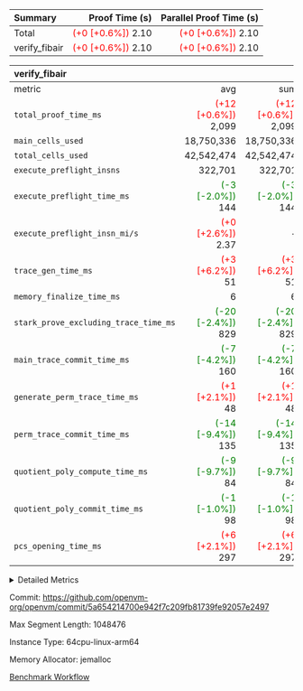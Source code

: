 | Summary | Proof Time (s) | Parallel Proof Time (s) |
|:---|---:|---:|
| Total | <span style='color: red'>(+0 [+0.6%])</span> 2.10 | <span style='color: red'>(+0 [+0.6%])</span> 2.10 |
| verify_fibair | <span style='color: red'>(+0 [+0.6%])</span> 2.10 | <span style='color: red'>(+0 [+0.6%])</span> 2.10 |


| verify_fibair |||||
|:---|---:|---:|---:|---:|
|metric|avg|sum|max|min|
| `total_proof_time_ms ` | <span style='color: red'>(+12 [+0.6%])</span> 2,099 | <span style='color: red'>(+12 [+0.6%])</span> 2,099 | <span style='color: red'>(+12 [+0.6%])</span> 2,099 | <span style='color: red'>(+12 [+0.6%])</span> 2,099 |
| `main_cells_used     ` |  18,750,336 |  18,750,336 |  18,750,336 |  18,750,336 |
| `total_cells_used    ` |  42,542,474 |  42,542,474 |  42,542,474 |  42,542,474 |
| `execute_preflight_insns` |  322,701 |  322,701 |  322,701 |  322,701 |
| `execute_preflight_time_ms` | <span style='color: green'>(-3 [-2.0%])</span> 144 | <span style='color: green'>(-3 [-2.0%])</span> 144 | <span style='color: green'>(-3 [-2.0%])</span> 144 | <span style='color: green'>(-3 [-2.0%])</span> 144 |
| `execute_preflight_insn_mi/s` | <span style='color: red'>(+0 [+2.6%])</span> 2.37 | -          | <span style='color: red'>(+0 [+2.6%])</span> 2.37 | <span style='color: red'>(+0 [+2.6%])</span> 2.37 |
| `trace_gen_time_ms   ` | <span style='color: red'>(+3 [+6.2%])</span> 51 | <span style='color: red'>(+3 [+6.2%])</span> 51 | <span style='color: red'>(+3 [+6.2%])</span> 51 | <span style='color: red'>(+3 [+6.2%])</span> 51 |
| `memory_finalize_time_ms` |  6 |  6 |  6 |  6 |
| `stark_prove_excluding_trace_time_ms` | <span style='color: green'>(-20 [-2.4%])</span> 829 | <span style='color: green'>(-20 [-2.4%])</span> 829 | <span style='color: green'>(-20 [-2.4%])</span> 829 | <span style='color: green'>(-20 [-2.4%])</span> 829 |
| `main_trace_commit_time_ms` | <span style='color: green'>(-7 [-4.2%])</span> 160 | <span style='color: green'>(-7 [-4.2%])</span> 160 | <span style='color: green'>(-7 [-4.2%])</span> 160 | <span style='color: green'>(-7 [-4.2%])</span> 160 |
| `generate_perm_trace_time_ms` | <span style='color: red'>(+1 [+2.1%])</span> 48 | <span style='color: red'>(+1 [+2.1%])</span> 48 | <span style='color: red'>(+1 [+2.1%])</span> 48 | <span style='color: red'>(+1 [+2.1%])</span> 48 |
| `perm_trace_commit_time_ms` | <span style='color: green'>(-14 [-9.4%])</span> 135 | <span style='color: green'>(-14 [-9.4%])</span> 135 | <span style='color: green'>(-14 [-9.4%])</span> 135 | <span style='color: green'>(-14 [-9.4%])</span> 135 |
| `quotient_poly_compute_time_ms` | <span style='color: green'>(-9 [-9.7%])</span> 84 | <span style='color: green'>(-9 [-9.7%])</span> 84 | <span style='color: green'>(-9 [-9.7%])</span> 84 | <span style='color: green'>(-9 [-9.7%])</span> 84 |
| `quotient_poly_commit_time_ms` | <span style='color: green'>(-1 [-1.0%])</span> 98 | <span style='color: green'>(-1 [-1.0%])</span> 98 | <span style='color: green'>(-1 [-1.0%])</span> 98 | <span style='color: green'>(-1 [-1.0%])</span> 98 |
| `pcs_opening_time_ms ` | <span style='color: red'>(+6 [+2.1%])</span> 297 | <span style='color: red'>(+6 [+2.1%])</span> 297 | <span style='color: red'>(+6 [+2.1%])</span> 297 | <span style='color: red'>(+6 [+2.1%])</span> 297 |



<details>
<summary>Detailed Metrics</summary>

|  | vm.create_initial_state_time_ms | verify_program_compile_ms | verify_fibair_time_ms | total_cells | stark_prove_excluding_trace_time_ms | quotient_poly_compute_time_ms | quotient_poly_commit_time_ms | perm_trace_commit_time_ms | pcs_opening_time_ms | main_trace_commit_time_ms |
| --- | --- | --- | --- | --- | --- | --- | --- | --- | --- |
|  | 0 | 7 | 2,099 | 65,536 | 38 | 1 | 6 | 0 | 22 | 7 | 

| air_name | rows | quotient_deg | main_cols | interactions | constraints | cells |
| --- | --- | --- | --- | --- | --- | --- |
| AccessAdapterAir<2> |  | 2 |  | 5 | 12 |  | 
| AccessAdapterAir<4> |  | 2 |  | 5 | 12 |  | 
| AccessAdapterAir<8> |  | 2 |  | 5 | 12 |  | 
| FibonacciAir | 32,768 | 1 | 2 |  | 5 | 65,536 | 
| FriReducedOpeningAir |  | 2 |  | 39 | 71 |  | 
| JalRangeCheckAir |  | 2 |  | 9 | 14 |  | 
| NativePoseidon2Air<BabyBearParameters>, 1> |  | 2 |  | 136 | 572 |  | 
| PhantomAir |  | 2 |  | 3 | 5 |  | 
| ProgramAir |  | 1 |  | 1 | 4 |  | 
| VariableRangeCheckerAir |  | 1 |  | 1 | 4 |  | 
| VmAirWrapper<AluNativeAdapterAir, FieldArithmeticCoreAir> |  | 2 |  | 15 | 27 |  | 
| VmAirWrapper<BranchNativeAdapterAir, BranchEqualCoreAir<1> |  | 2 |  | 11 | 25 |  | 
| VmAirWrapper<NativeAdapterAir<2, 0>, PublicValuesCoreAir> |  | 2 |  | 11 | 29 |  | 
| VmAirWrapper<NativeLoadStoreAdapterAir<1>, NativeLoadStoreCoreAir<1> |  | 2 |  | 15 | 20 |  | 
| VmAirWrapper<NativeLoadStoreAdapterAir<4>, NativeLoadStoreCoreAir<4> |  | 2 |  | 15 | 20 |  | 
| VmAirWrapper<NativeVectorizedAdapterAir<4>, FieldExtensionCoreAir> |  | 2 |  | 15 | 27 |  | 
| VmConnectorAir |  | 2 |  | 5 | 11 |  | 
| VolatileBoundaryAir |  | 2 |  | 7 | 19 |  | 

| group | vm.reset_state_time_ms | trace_gen_time_ms | total_proof_time_ms | total_cells_used | total_cells | system_trace_gen_time_ms | stark_prove_excluding_trace_time_ms | single_trace_gen_time_ms | quotient_poly_compute_time_ms | quotient_poly_commit_time_ms | perm_trace_commit_time_ms | pcs_opening_time_ms | memory_finalize_time_ms | main_trace_commit_time_ms | main_cells_used | generate_perm_trace_time_ms | fri.log_blowup | execute_preflight_time_ms | execute_preflight_insns | execute_preflight_insn_mi/s |
| --- | --- | --- | --- | --- | --- | --- | --- | --- | --- | --- | --- | --- | --- | --- | --- | --- | --- | --- | --- | --- |
| verify_fibair | 0 | 51 | 2,099 | 42,542,474 | 62,474,410 | 51 | 829 | 0 | 84 | 98 | 135 | 297 | 6 | 160 | 18,750,336 | 48 | 1 | 144 | 322,701 | 2.37 | 

| group | air_name | rows | prep_cols | perm_cols | main_cols | cells |
| --- | --- | --- | --- | --- | --- | --- |
| verify_fibair | AccessAdapterAir<2> | 131,072 |  | 16 | 11 | 3,538,944 | 
| verify_fibair | AccessAdapterAir<4> | 65,536 |  | 16 | 13 | 1,900,544 | 
| verify_fibair | AccessAdapterAir<8> | 128 |  | 16 | 17 | 4,224 | 
| verify_fibair | FriReducedOpeningAir | 2,048 |  | 84 | 27 | 227,328 | 
| verify_fibair | JalRangeCheckAir | 32,768 |  | 28 | 12 | 1,310,720 | 
| verify_fibair | NativePoseidon2Air<BabyBearParameters>, 1> | 32,768 |  | 312 | 398 | 23,265,280 | 
| verify_fibair | PhantomAir | 16,384 |  | 12 | 6 | 294,912 | 
| verify_fibair | ProgramAir | 8,192 |  | 8 | 10 | 147,456 | 
| verify_fibair | VariableRangeCheckerAir | 262,144 | 2 | 8 | 1 | 2,359,296 | 
| verify_fibair | VmAirWrapper<AluNativeAdapterAir, FieldArithmeticCoreAir> | 262,144 |  | 36 | 29 | 17,039,360 | 
| verify_fibair | VmAirWrapper<BranchNativeAdapterAir, BranchEqualCoreAir<1> | 32,768 |  | 28 | 23 | 1,671,168 | 
| verify_fibair | VmAirWrapper<NativeLoadStoreAdapterAir<1>, NativeLoadStoreCoreAir<1> | 65,536 |  | 40 | 21 | 3,997,696 | 
| verify_fibair | VmAirWrapper<NativeLoadStoreAdapterAir<4>, NativeLoadStoreCoreAir<4> | 32,768 |  | 40 | 27 | 2,195,456 | 
| verify_fibair | VmAirWrapper<NativeVectorizedAdapterAir<4>, FieldExtensionCoreAir> | 32,768 |  | 36 | 38 | 2,424,832 | 
| verify_fibair | VmConnectorAir | 2 | 1 | 16 | 5 | 42 | 
| verify_fibair | VolatileBoundaryAir | 65,536 |  | 20 | 12 | 2,097,152 | 

| group | trace_height_constraint | weighted_sum | threshold |
| --- | --- | --- | --- |
| verify_fibair | 0 | 1,085,444 | 2,013,265,921 | 
| verify_fibair | 1 | 5,411,200 | 2,013,265,921 | 
| verify_fibair | 2 | 542,722 | 2,013,265,921 | 
| verify_fibair | 3 | 5,476,612 | 2,013,265,921 | 
| verify_fibair | 4 | 65,536 | 2,013,265,921 | 
| verify_fibair | 5 | 12,851,850 | 2,013,265,921 | 

| trace_height_constraint | threshold |
| --- | --- |
| 0 | 2,013,265,921 | 

</details>


Commit: https://github.com/openvm-org/openvm/commit/5a654214700e942f7c209fb81739fe92057e2497

Max Segment Length: 1048476

Instance Type: 64cpu-linux-arm64

Memory Allocator: jemalloc

[Benchmark Workflow](https://github.com/openvm-org/openvm/actions/runs/17014455206)
